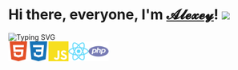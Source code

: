<h1>Hi there, everyone, I'm <a href="https://tsaplin.pro/" target="_blank">𝓐𝓵𝓮𝔁𝓮𝔂</a>!
<img src="https://github.com/blackcater/blackcater/raw/main/images/Hi.gif" height="32"/></h1>
<img src="https://readme-typing-svg.herokuapp.com?font=Fira+Code&duration=4000&pause=500&color=0AF73A&multiline=true&repeat=false&width=800&height=70&lines=A+web+developer+%26+web+enthusiast.;Coding+in+HTML%2C+CSS%2C+JavaScript+(react+JS)+and+PHP." alt="Typing SVG" />
<div style="display: flex;">
<img src="https://github.com/alienat3d/icons-for-github/blob/dev/html5.svg" height="40" />
<img src="https://github.com/alienat3d/icons-for-github/blob/dev/css3.svg" height="40" />
<img src="https://github.com/alienat3d/icons-for-github/blob/dev/js.svg" height="40" />
<img src="https://github.com/alienat3d/icons-for-github/blob/dev/react.svg" height="40" />
<img src="https://github.com/alienat3d/icons-for-github/blob/dev/php.svg" height="40" />
</div>
